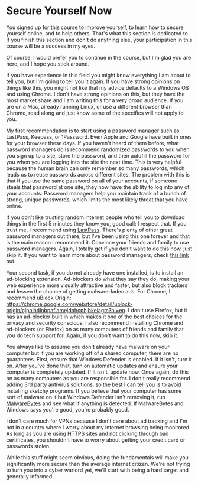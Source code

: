 # Secure Yourself Now
You signed up for this course to improve yourself, to learn how to secure yourself online, and to help others. That's what this section is dedicated to. If you finish this section and don't do anything else, your participation in this course will be a success in my eyes.

Of course, I would prefer you to continue in the course, but I'm glad you are here, and I hope you stick around.

If you have experience in this field you might know everything I am about to tell you, but I'm going to tell you it again. If you have strong opinions on things like this, you might not like that my advice defaults to a Windows OS and using Chrome. I don't have strong opinions on this, but they have the most market share and I am writing this for a very broad audience. If you are on a Mac, already running Linux, or use a different browser than Chrome, read along and just know some of the specifics will not apply to you.

My first recommendation is to start using a password manager such as LastPass, Keepass, or 1Password. Even Apple and Google have built in ones for your browser these days. If you haven't heard of them before, what password managers do is recommend randomized passwords to you when you sign up to a site, store the password, and then autofill the password for you when you are logging into the site the next time. This is very helpful because the human brain can only remember so many passwords, which leads us to reuse passwords across different sites. The problem with this is that if you use the same password on all of your accounts, if someone steals that password at one site, they now have the ability to log into any of your accounts. Password managers help you maintain track of a bunch of strong, unique passwords, which limits the most likely threat that you have online.

If you don't like trusting random internet people who tell you to download things in the first 5 minutes they know you, good call: I respect that. If you trust me, I recommend using [LastPass](https://lastpass.com/). There's plenty of other great password managers out there, but I've been using this one forever and that is the main reason I recommend it. Convince your friends and family to use password managers. Again, I totally get if you don't want to do this now, just skip it.  If you want to learn more about password managers, check [this link](https://www.howtogeek.com/141500/why-you-should-use-a-password-manager-and-how-to-get-started/) out.

Your second task, if you do not already have one installed, is to install an ad-blocking extension. Ad-blockers do what they say they do, making your web experience more visually attractive and faster, but also block trackers and lessen the chance of getting malware-laden ads.  For Chrome, I recommend uBlock Origin: <https://chrome.google.com/webstore/detail/ublock-origin/cjpalhdlnbpafiamejdnhcphjbkeiagm?hl=en>. I don't use Firefox, but it has an ad-blocker built in which makes it one of the best choices for the privacy and security conscious. I also recommend installing Chrome and ad-blockers (or Firefox) on as many computers of friends and family that you do tech support for. Again, if you don't want to do this now, skip it.

You always like to assume you don't already have malware on your computer but if you are working off of a shared computer, there are no guarantees. First, ensure that Windows Defender is enabled. If it isn't, turn it on. After you've done that, turn on automatic updates and ensure your computer is completely updated. If it isn't, update now. Once again, do this on as many computers as you are responsible for. I don't really recommend adding 3rd party antivirus solutions, so the best I can tell you is to avoid installing sketchy programs. If you believe that your computer has some sort of malware on it but Windows Defender isn't removing it, run [MalwareBytes](https://www.malwarebytes.com/mwb-download/) and see what if anything is detected. If MalwareBytes and Windows says you're good, you're probably good.

I don't care much for VPNs because I don't care about ad tracking and I'm not in a country where I worry about my internet browsing being monitored. As long as you are using HTTPS sites and not clicking through bad certificates, you shouldn't have to worry about getting your credit card or passwords stolen.

While this stuff might seem obvious, doing the fundamentals will make you significantly more secure than the average internet citizen. We're not trying to turn you into a cyber warlord yet, we'll start with being a hard target and generally informed.
